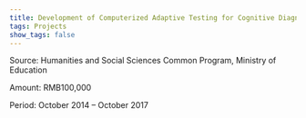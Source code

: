 ```yaml
---
title: Development of Computerized Adaptive Testing for Cognitive Diagnosis and Tracking and Its Applications for Basic Education
tags: Projects
show_tags: false
---
```


Source: Humanities and Social Sciences Common Program, Ministry of Education

<!--more-->

Amount: RMB100,000

Period: October 2014 – October 2017
